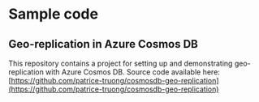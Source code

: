 # Sample code
## Geo-replication in Azure Cosmos DB

This repository contains a project for setting up and demonstrating geo-replication with Azure Cosmos DB.
Source code available here: [https://github.com/patrice-truong/cosmosdb-geo-replication](https://github.com/patrice-truong/cosmosdb-geo-replication)
